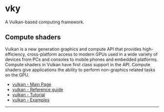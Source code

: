 # vky
A Vulkan-based computing framework.

## Compute shaders
Vulkan is a new generation graphics and compute API that provides high-efficiency, cross-platform access to modern GPUs used in a wide variety of devices from PCs and consoles to mobile phones and embedded platforms.
Compute shaders in Vulkan have first class support in the API. Compute shaders give applications the ability to perform non-graphics related tasks on the GPU.

* [vulkan - Main Page](https://www.khronos.org/vulkan/)
* [vulkan - Reference guide](https://www.khronos.org/files/vulkan11-reference-guide.pdf)
* [vulkan - Tutorial](https://vulkan-tutorial.com/Drawing_a_triangle/Graphics_pipeline_basics/Shader_modules)
* [vulkan - Examples](https://github.com/SaschaWillems/Vulkan/tree/master/examples)

---
